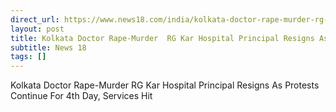 ```yaml
---
direct_url: https://www.news18.com/india/kolkata-doctor-rape-murder-rg-kar-hospital-principal-resigns-as-protests-continue-for-4th-day-services-hit-9013011.html
layout: post
title: Kolkata Doctor Rape-Murder  RG Kar Hospital Principal Resigns As Protests Continue For 4th Day, Services Hit
subtitle: News 18
tags: []
---
```


Kolkata Doctor Rape-Murder  RG Kar Hospital Principal Resigns As Protests Continue For 4th Day, Services Hit
